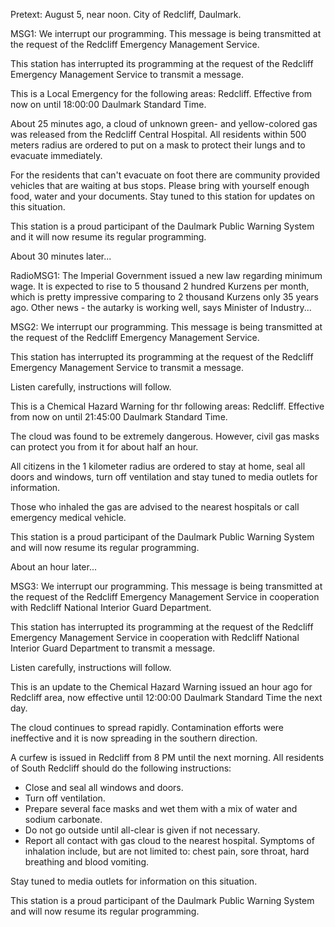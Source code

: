 

Pretext: August 5, near noon. City of Redcliff, Daulmark.

MSG1: We interrupt our programming. This message is being transmitted at the request of the Redcliff Emergency Management Service. 

This station has interrupted its programming at the request of the Redcliff Emergency Management Service to transmit a message. 

This is a Local Emergency for the following areas: Redcliff. Effective from now on until 18:00:00 Daulmark Standard Time.

About 25 minutes ago, a cloud of unknown green- and yellow-colored gas was released from the Redcliff Central Hospital. All residents within 500 meters radius are ordered to put on a mask to protect their lungs and to evacuate immediately. 

For the residents that can't evacuate on foot there are community provided vehicles that are waiting at bus stops. Please bring with yourself enough food, water and your documents. Stay tuned to this station for updates on this situation.

This station is a proud participant of the Daulmark Public Warning System and it will now resume its regular programming.

About 30 minutes later...

RadioMSG1: The Imperial Government issued a new law regarding minimum wage. It is expected to rise to 5 thousand 2 hundred Kurzens per month, which is pretty impressive comparing to 2 thousand Kurzens only 35 years ago. Other news - the autarky is working well, says Minister of Industry...

MSG2: We interrupt our programming. This message is being transmitted at the request of the Redcliff Emergency Management Service.

This station has interrupted its programming at the request of the Redcliff Emergency Management Service to transmit a message.

Listen carefully, instructions will follow.

This is a Chemical Hazard Warning for thr following areas: Redcliff. Effective from now on until 21:45:00 Daulmark Standard Time.

The cloud was found to be extremely dangerous. However, civil gas masks can protect you from it for about half an hour.

All citizens in the 1 kilometer radius are ordered to stay at home, seal all doors and windows, turn off ventilation and stay tuned to media outlets for information.

Those who inhaled the gas are advised to the nearest hospitals or call emergency medical vehicle.

This station is a proud participant of the Daulmark Public Warning System and will now resume its regular programming.

About an hour later...

MSG3: We interrupt our programming. This message is being transmitted at the request of the Redcliff Emergency Management Service in cooperation with Redcliff National Interior Guard Department.

This station has interrupted its programming at the request of the Redcliff Emergency Management Service in cooperation with Redcliff National Interior Guard Department to transmit a message. 

Listen carefully, instructions will follow.

This is an update to the Chemical Hazard Warning issued an hour ago for Redcliff area, now effective until 12:00:00 Daulmark Standard Time the next day.

The cloud continues to spread rapidly. Contamination efforts were ineffective and it is now spreading in the southern direction.

A curfew is issued in Redcliff from 8 PM until the next morning. All residents of South Redcliff should do the following instructions:
- Close and seal all windows and doors.
- Turn off ventilation.
- Prepare several face masks and wet them with a mix of water and sodium carbonate.
- Do not go outside until all-clear is given if not necessary.
- Report all contact with gas cloud to the nearest hospital.
Symptoms of inhalation include, but are not limited to: chest pain, sore throat, hard breathing and blood vomiting.

Stay tuned to media outlets for information on this situation.

This station is a proud participant of the Daulmark Public Warning System and will now resume its regular programming.

